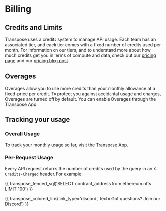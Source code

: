 # Billing

## Credits and Limits

Transpose uses a credits system to manage API usage.  Each team has an associated tier, and each tier comes with a fixed number of credits used per month.  For information on our tiers, and to understand more about how much credits get you in terms of compute and data, check out our [pricing page](https://transpose.io/pricing) and our [pricing blog post](https://www.transpose.io/blogs/sql-usage-pricing).

## Overages

Overages allow you to use more credits than your monthly allowance at a fixed-price per credit.  To protect you against accidental usage and charges, Overages are turned off by default.  You can enable Overages through the [Transpose App](https://app.transpose.io).

## Tracking your usage

### Overall Usage

To track your monthly usage so far, visit the [Transpose App](https://app.transpose.io).

### Per-Request Usage

Every API request returns the number of credits used by the query in an `X-Credits-Charged` header.  For example:

{{ transpose_fenced_sql('SELECT contract_address from ethereum.nfts LIMIT 100') }}

{{ transpose_colored_link(link_type='discord', text='Got questions?  Join our Discord') }}
